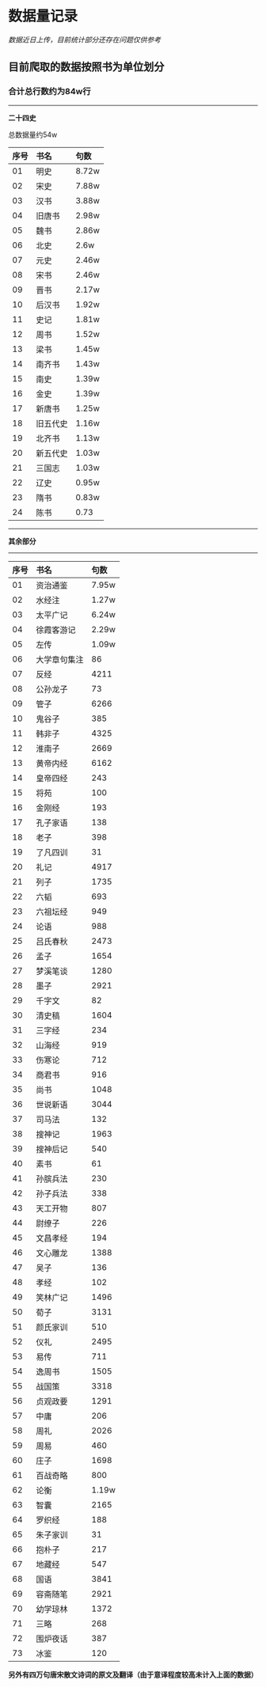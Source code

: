 # 数据量记录

*数据近日上传，目前统计部分还存在问题仅供参考*

## 目前爬取的数据按照书为单位划分

###  合计总行数约为84w行
---
**二十四史**

总数据量约54w

|序号|书名|句数
|--|:--|:--|
|01|明史|8.72w
|02|宋史|7.88w
|03|汉书|3.88w
|04|旧唐书|2.98w
|05|魏书|2.86w
|06|北史|2.6w
|07|元史|2.46w
|08|宋书|2.46w
|09|晋书|2.17w
|10|后汉书|1.92w
|11|史记|1.81w
|12|周书|1.52w
|13|梁书|1.45w
|14|南齐书|1.43w
|15|南史|1.39w
|16|金史|1.39w
|17|新唐书|1.25w
|18|旧五代史|1.16w
|19|北齐书|1.13w
|20|新五代史|1.03w
|21|三国志|1.03w
|22|辽史|0.95w
|23|隋书|0.83w
|24|陈书|0.73

---
**其余部分**

------

序号|书名|句数
|--|:--|:--
|01|资治通鉴|7.95w
|02|水经注|	1.27w
|03|太平广记|6.24w
|04|徐霞客游记|2.29w
|05|左传|1.09w
|06|大学章句集注|	   86
|07|反经|			 4211
|08|公孙龙子|		   73
|09|管子|			 6266
|10|鬼谷子|		  385
|11|韩非子|		 4325
|12|淮南子|		 2669
|13|黄帝内经|	 6162
|14|皇帝四经|		  243
|15|将苑|			  100
|16|金刚经|		  193
|17|孔子家语|		  138
|18|老子|			  398
|19|了凡四训|		   31
|20|礼记|			 4917
|21|列子|			 1735
|22|六韬|			  693
|23|六祖坛经|		  949
|24|论语|			  988
|25|吕氏春秋|	 2473
|26|孟子|			 1654
|27|梦溪笔谈| 		 1280
28|墨子|		 2921
29|千字文|		   82
30|清史稿|		 1604
31|三字经|		  234
32|山海经|		  919
33|伤寒论|		  712
34|商君书|		  916
35|尚书|		 1048
36|世说新语|		 3044
37|司马法|		  132
38|搜神记|		 1963
39|搜神后记|		  540
40|素书|			   61
41|孙膑兵法|		  230
42|孙子兵法|		  338
43|天工开物|		  807
44|尉缭子|		  226
45|文昌孝经|		  194
46|文心雕龙|		 1388
47|吴子|			  136
48|孝经|		      102	 
49|笑林广记|		 1496
50|荀子|			 3131 
51|颜氏家训|		  510
52|仪礼|			 2495
53|易传|			  711
54|逸周书|		 1505
55|战国策|		 3318
56|贞观政要|		 1291
57|中庸|			  206
58|周礼|			 2026
59|周易|			  460
60|庄子|			 1698
61|百战奇略|		  800
62|论衡| 1.19w
63|智囊|2165
64|罗织经|188
65|朱子家训|31
66|抱朴子|217
67|地藏经|547
68|国语|3841
69|容斋随笔|2921
70|幼学琼林|1372
71|三略|268
72|围炉夜话|387
73|冰鉴|120

**另外有四万句唐宋散文诗词的原文及翻译（由于意译程度较高未计入上面的数据）**


